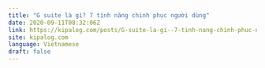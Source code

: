 ```yaml
---
title: "G suite là gì? 7 tính năng chinh phục người dùng"
date: 2020-09-11T08:32:06Z
link: https://kipalog.com/posts/G-suite-la-gi--7-tinh-nang-chinh-phuc-nguoi-dung?utm_medium=RSS&utm_source=news.12bit.vn
site: kipalog.com
language: Vietnamese
draft: false
---
```

